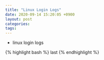 ```yaml
---
title: "Linux Login Logs"
date: 2020-09-14 15:20:05 +0900
layout: post
categories: 
tags: 
---
```


-   linux login logs

{% highlight bash %}
last
{% endhighlight %}
